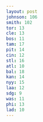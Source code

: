```yaml
---
layout: post
johnson: 106
smith: 102
tor: 13
cle: 13
bos: 11
tam: 17
pit: 14
cin: 12
stl: 16
atl: 10
bal: 18
kan: 14
nyy: 15
laa: 12
sdg: 9
was: 11
phi: 13
lad: 10
---
```

